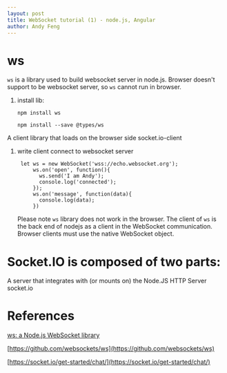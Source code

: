 ```yaml
---
layout: post
title: WebSocket tutorial (1) - node.js, Angular
author: Andy Feng
---
```


# ws 
`ws` is a library used to build websocket server in node.js. Browser doesn't support to be websocket server, so `ws` cannot run in browser.

1. install lib: 

	`npm install ws`

	`npm install --save @types/ws`


A client library that loads on the browser side socket.io-client

1. write client connect to websocket server

		let ws = new WebSocket('wss://echo.websocket.org');
		    ws.on('open', function(){
		      ws.send('I am Andy');
		      console.log('connected');
		    });
		    ws.on('message', function(data){
		      console.log(data);
		    })

	Please note `ws` library does not work in the browser. The client of `ws` is the back end of nodejs as a client in the WebSocket communication. Browser clients must use the native WebSocket object. 

# Socket.IO is composed of two parts:
A server that integrates with (or mounts on) the Node.JS HTTP Server socket.io

# References #
[ws: a Node.js WebSocket library](https://www.npmjs.com/package/ws)

[https://github.com/websockets/ws](https://github.com/websockets/ws)

[https://socket.io/get-started/chat/](https://socket.io/get-started/chat/)